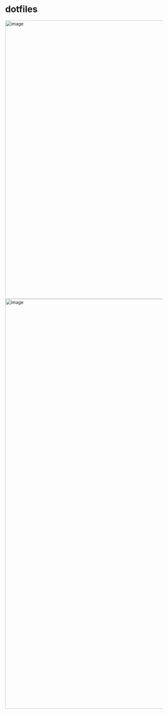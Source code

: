 # dotfiles

<img width="888" alt="image" src="https://user-images.githubusercontent.com/538584/215024100-863d58c8-c35b-4bcc-be75-a8ba39421d53.png">

<img width="1307" alt="image" src="https://user-images.githubusercontent.com/538584/215228825-d056478e-d8a4-46eb-85a8-f7e500d6736f.png">
